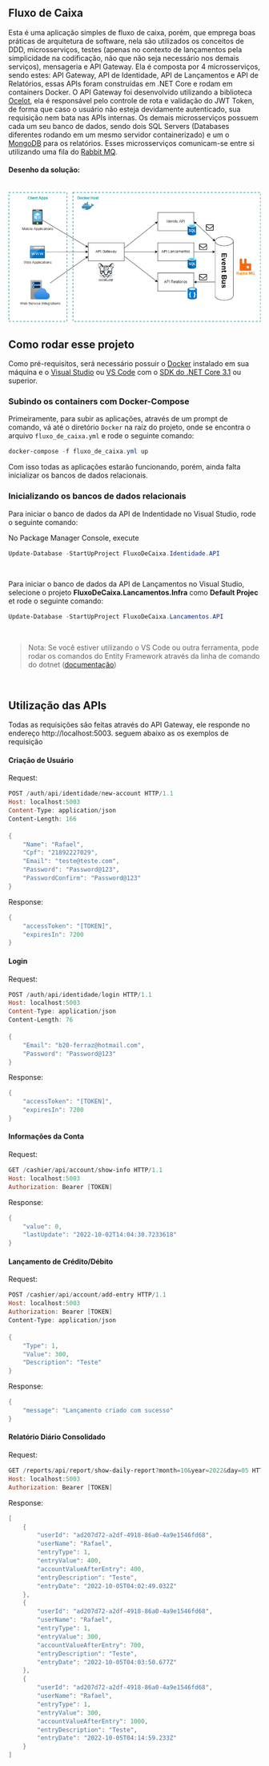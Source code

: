 ## Fluxo de Caixa

Esta é uma aplicação simples de fluxo de caixa, porém, que emprega boas práticas de arquitetura de software, nela são utilizados os conceitos de DDD, microsserviços, testes (apenas no contexto de lançamentos pela simplicidade na codificação, não que não seja necessário nos demais serviços), mensageria e API Gateway. Ela é composta por 4 microsserviços, sendo estes: API Gateway, API de Identidade, API de Lançamentos e API de Relatórios, essas APIs foram construídas em .NET Core e rodam em containers Docker. O API Gateway foi desenvolvido utilizando a biblioteca [Ocelot](https://ocelot.readthedocs.io/en/latest/introduction/gettingstarted.html), ela é responsável pelo controle de rota e validação do JWT Token, de forma que caso o usuário não esteja devidamente autenticado, sua requisição nem bata nas APIs internas. Os demais microsserviços possuem cada um seu banco de dados, sendo dois SQL Servers (Databases diferentes rodando em um mesmo servidor containerizado) e um o [MongoDB](https://www.mongodb.com/) para os relatórios. Esses microsserviços comunicam-se entre si utilizando uma fila do [Rabbit MQ](https://www.rabbitmq.com).

#### Desenho da solução:

</br>
<img src="https://github.com/bferraz/fluxo_de_caixa/blob/main/img/DesenhoSolucao.drawio.png" />
</br>

## Como rodar esse projeto

Como pré-requisitos, será necessário possuir o [Docker](https://www.docker.com/) instalado em sua máquina e o [Visual Studio](https://visualstudio.microsoft.com/pt-br/vs/) ou [VS Code](https://code.visualstudio.com/) com o [SDK do .NET Core 3.1](https://dotnet.microsoft.com/en-us/download/dotnet/3.1) ou superior.

### Subindo os containers com Docker-Compose

Primeiramente, para subir as aplicações, através de um prompt de comando, vá até o diretório `Docker` na raíz do projeto, onde se encontra o arquivo `fluxo_de_caixa.yml` e rode o seguinte comando:

```powershell
docker-compose -f fluxo_de_caixa.yml up
```

Com isso todas as aplicações estarão funcionando, porém, ainda falta inicializar os bancos de dados relacionais.

### Inicializando os bancos de dados relacionais

Para iniciar o banco de dados da API de Indentidade no Visual Studio, rode o seguinte comando:

No Package Manager Console, execute

```powershell
Update-Database -StartUpProject FluxoDeCaixa.Identidade.API
```

</br>

Para iniciar o banco de dados da API de Lançamentos no Visual Studio, selecione o projeto **FluxoDeCaixa.Lancamentos.Infra** como **Default Projec** et rode o seguinte comando:

```powershell
Update-Database -StartUpProject FluxoDeCaixa.Lancamentos.API
```

</br>

>Nota: Se você estiver utilizando o VS Code ou outra ferramenta, pode rodar os comandos do Entity Framework através da linha de comando do dotnet ([documentação](https://www.entityframeworktutorial.net/efcore/cli-commands-for-ef-core-migration.aspx))

</br>

## Utilização das APIs

Todas as requisições são feitas através do API Gateway, ele responde no endereço http://localhost:5003. seguem abaixo as os exemplos de requisição

#### Criação de Usuário

Request:

```powershell
POST /auth/api/identidade/new-account HTTP/1.1
Host: localhost:5003
Content-Type: application/json
Content-Length: 166

{
    "Name": "Rafael",
    "Cpf": "21892227029",
    "Email": "teste@teste.com",
    "Password": "Password@123",
    "PasswordConfirm": "Password@123"
}
```

Response:

```powershell
{
    "accessToken": "[TOKEN]",
    "expiresIn": 7200
}
```
#### Login

Request:

```powershell
POST /auth/api/identidade/login HTTP/1.1
Host: localhost:5003
Content-Type: application/json
Content-Length: 76

{
    "Email": "b20-ferraz@hotmail.com",
    "Password": "Password@123"
}
```

Response:

```powershell
{
    "accessToken": "[TOKEN]",
    "expiresIn": 7200
}
```

#### Informações da Conta

Request:

```powershell
GET /cashier/api/account/show-info HTTP/1.1
Host: localhost:5003
Authorization: Bearer [TOKEN]
```

Response:

```powershell
{
    "value": 0,
    "lastUpdate": "2022-10-02T14:04:30.7233618"
}
```

#### Lançamento de Crédito/Débito

Request:

```powershell
POST /cashier/api/account/add-entry HTTP/1.1
Host: localhost:5003
Authorization: Bearer [TOKEN]
Content-Type: application/json

{
    "Type": 1,
    "Value": 300,
    "Description": "Teste"
}
```

Response:

```powershell
{
    "message": "Lançamento criado com sucesso"
}
```

#### Relatório Diário Consolidado

Request:

```powershell
GET /reports/api/report/show-daily-report?month=10&year=2022&day=05 HTTP/1.1
Host: localhost:5003
Authorization: Bearer [TOKEN]
```

Response:

```powershell
[
    {
        "userId": "ad207d72-a2df-4918-86a0-4a9e1546fd68",
        "userName": "Rafael",
        "entryType": 1,
        "entryValue": 400,
        "accountValueAfterEntry": 400,
        "entryDescription": "Teste",
        "entryDate": "2022-10-05T04:02:49.032Z"
    },
    {
        "userId": "ad207d72-a2df-4918-86a0-4a9e1546fd68",
        "userName": "Rafael",
        "entryType": 1,
        "entryValue": 300,
        "accountValueAfterEntry": 700,
        "entryDescription": "Teste",
        "entryDate": "2022-10-05T04:03:50.677Z"
    },
    {
        "userId": "ad207d72-a2df-4918-86a0-4a9e1546fd68",
        "userName": "Rafael",
        "entryType": 1,
        "entryValue": 300,
        "accountValueAfterEntry": 1000,
        "entryDescription": "Teste",
        "entryDate": "2022-10-05T04:14:59.233Z"
    }
]
```
